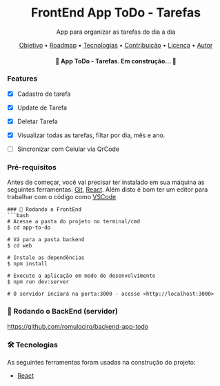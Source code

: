 <h1 align="center">FrontEnd App ToDo - Tarefas</h1>
<p align="center">App para organizar as tarefas do dia a dia</p>
<p align="center">
 <a href="#objetivo">Objetivo</a> •
 <a href="#roadmap">Roadmap</a> • 
 <a href="#tecnologias">Tecnologias</a> • 
 <a href="#contribuicao">Contribuição</a> • 
 <a href="#licenc-a">Licença</a> • 
 <a href="#autor">Autor</a>
</p>

<h4 align="center"> 
	🚧  App ToDo - Tarefas. Em construção...  🚧
</h4>

### Features

- [x] Cadastro de tarefa
- [x] Update de Tarefa
- [x] Deletar Tarefa
- [x] Visualizar todas as tarefas, filtar por dia, mês e ano.
- [ ] Sincronizar com Celular via QrCode


### Pré-requisitos

Antes de começar, você vai precisar ter instalado em sua máquina as seguintes ferramentas:
[Git](https://git-scm.com), [React](https://pt-br.reactjs.org/). 
Além disto é bom ter um editor para trabalhar com o código como [VSCode](https://code.visualstudio.com/)

```
### 🎲 Rodando o FrontEnd
```bash
# Acesse a pasta do projeto no terminal/cmd
$ cd app-to-do

# Vá para a pasta backend
$ cd web

# Instale as dependências
$ npm install

# Execute a aplicação em modo de desenvolvimento
$ npm run dev:server

# O servidor inciará na porta:3000 - acesse <http://localhost:3000>
```

### 🎲 Rodando o BackEnd (servidor)

https://github.com/romulociro/backend-app-todo

### 🛠 Tecnologias

As seguintes ferramentas foram usadas na construção do projeto:
- [React](https://pt-br.reactjs.org/)

